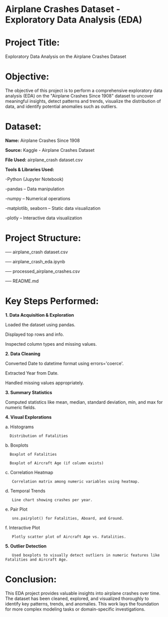 # Airplane Crashes Dataset - Exploratory Data Analysis (EDA)

# Project Title:

Exploratory Data Analysis on the Airplane Crashes Dataset

# Objective:

The objective of this project is to perform a comprehensive exploratory data analysis (EDA) on the "Airplane Crashes Since 1908" dataset to uncover meaningful insights, detect patterns and trends, visualize the distribution of data, and identify potential anomalies such as outliers.

# Dataset:

**Name:** Airplane Crashes Since 1908

**Source:** Kaggle - Airplane Crashes Dataset

**File Used:** airplane_crash dataset.csv

**Tools & Libraries Used:**

-Python (Jupyter Notebook)

-pandas – Data manipulation

-numpy – Numerical operations

-matplotlib, seaborn – Static data visualization

-plotly – Interactive data visualization

# Project Structure:

── airplane_crash dataset.csv

── airplane_crash_eda.ipynb

── processed_airplane_crashes.csv 

── README.md

# Key Steps Performed:

**1. Data Acquisition & Exploration**

Loaded the dataset using pandas.

Displayed top rows and info.

Inspected column types and missing values.

**2. Data Cleaning**

Converted Date to datetime format using errors='coerce'.

Extracted Year from Date.

Handled missing values appropriately.

**3. Summary Statistics**

Computed statistics like mean, median, standard deviation, min, and max for numeric fields.

**4. Visual Explorations**

a. Histograms

      Distribution of Fatalities

b. Boxplots

      Boxplot of Fatalities

      Boxplot of Aircraft Age (if column exists)

c. Correlation Heatmap

       Correlation matrix among numeric variables using heatmap.

d. Temporal Trends

       Line chart showing crashes per year.

e. Pair Plot

       sns.pairplot() for Fatalities, Aboard, and Ground.

f. Interactive Plot

       Plotly scatter plot of Aircraft Age vs. Fatalities.

**5. Outlier Detection**

       Used boxplots to visually detect outliers in numeric features like Fatalities and Aircraft Age.



# Conclusion:

This EDA project provides valuable insights into airplane crashes over time. The dataset has been cleaned, explored, and visualized thoroughly to identify key patterns, trends, and anomalies. This work lays the foundation for more complex modeling tasks or domain-specific investigations.



